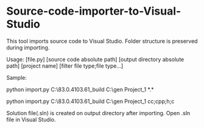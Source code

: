 # Source-code-importer-to-Visual-Studio
This tool imports source code to Visual Studio. Folder structure is preserved during importing.


Usage: [file.py] [source code absolute path] [output directory absolute path] [project name] [filter file type;file type...]
  
Sample: 
  
python import.py C:\83.0.4103.61_build C:\gen Project_1 \*.\*

python import.py C:\83.0.4103.61_build C:\gen Project_1 cc;cpp;h;c

Solution file(.sln) is created on output directory after importing.
Open .sln file in Visual Studio.
